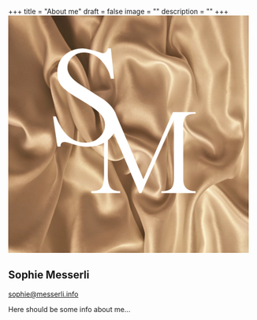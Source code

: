 +++
title = "About me"
draft = false
image = ""
description = ""
+++
![](bildschirmfoto-2023-04-27-um-19.01.50.png)

## Sophie Messerli

sophie@messerli.info

Here should be some info about me...